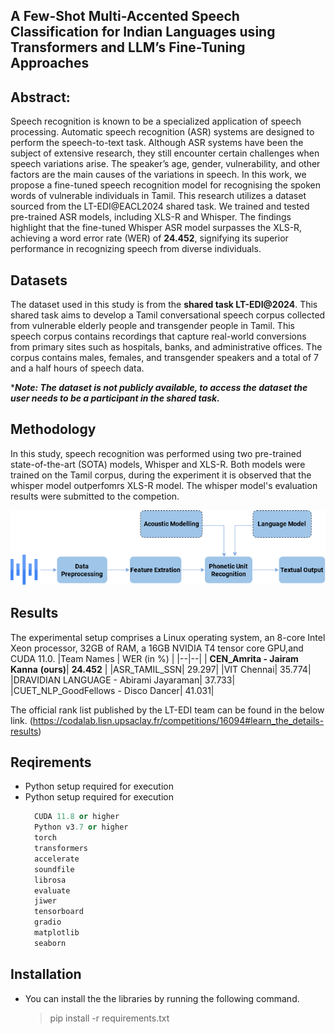 ## A Few-Shot Multi-Accented Speech Classification for Indian Languages using Transformers and LLM’s Fine-Tuning Approaches



## Abstract: 
Speech recognition is known to be a specialized application of speech processing. Automatic speech recognition (ASR) systems are designed to perform the speech-to-text task. Although ASR systems have been the subject of extensive research, they still encounter certain challenges when speech variations arise. The speaker’s age, gender, vulnerability, and other factors are the main causes of the variations in speech. In this work, we propose a fine-tuned speech recognition model for recognising the spoken words of vulnerable individuals in Tamil. This research utilizes a dataset sourced from the LT-EDI@EACL2024 shared task. We trained and tested pre-trained ASR models, including XLS-R and Whisper. The findings highlight that the fine-tuned Whisper ASR model surpasses the XLS-R, achieving a word error rate (WER) of **24.452**, signifying its superior performance in recognizing speech from diverse individuals.

## Datasets

The dataset used in this study is from the **shared task LT-EDI@2024**. This shared task aims to develop a Tamil conversational speech corpus collected from vulnerable elderly people and transgender people in Tamil. This speech corpus contains recordings that capture real-world conversions from primary sites such as hospitals, banks, and administrative offices. The corpus contains males, females, and transgender speakers and a total of 7 and a half hours of speech data.

****Note: The dataset is not publicly available, to access the dataset the user needs to be a participant in the shared task.***

## Methodology

In this study, speech recognition was performed using two pre-trained state-of-the-art (SOTA) models, Whisper and XLS-R. Both models were trained on the Tamil corpus, during the experiment it is observed that the whisper model outperfomrs XLS-R model. The whisper model's evaluation results were submitted to the competion.

![Whisper Workflow](whisper.drawio.png)

## Results

The experimental setup comprises a Linux operating system, an 8-core Intel Xeon processor, 32GB of RAM, a 16GB NVIDIA T4 tensor core GPU,and CUDA 11.0.
|Team Names  |  WER (in %) |
|--|--|
| **CEN_Amrita - Jairam Kanna** **(ours)**| **24.452** |
|ASR_TAMIL_SSN| 29.297|
|VIT Chennai| 35.774|
|DRAVIDIAN LANGUAGE - Abirami Jayaraman|  37.733|
|CUET_NLP_GoodFellows - Disco Dancer|  41.031|
 
The official rank list published by the LT-EDI team can be found in the below link.
(https://codalab.lisn.upsaclay.fr/competitions/16094#learn_the_details-results)

## Reqirements
* Python setup required for execution
* Python setup required for execution
  ```python 
	CUDA 11.8 or higher
	Python v3.7 or higher
	torch
	transformers
	accelerate 
	soundfile 
	librosa 
	evaluate
	jiwer 
	tensorboard 
	gradio
	matplotlib 
	seaborn


## Installation
* You can install the the libraries by running the following command.
	 > pip install -r requirements.txt 